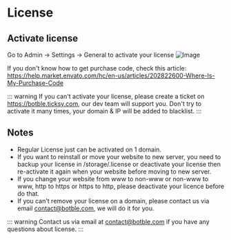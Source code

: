 # License

## Activate license

Go to Admin -> Settings -> General to activate your license
![Image](https://live.staticflickr.com/65535/51714461156_24821fc934_b.jpg)

If you don't know how to get purchase code, check this article: https://help.market.envato.com/hc/en-us/articles/202822600-Where-Is-My-Purchase-Code

::: warning
If you can't activate your license, please create a ticket on https://botble.ticksy.com, our dev team will support you. Don't try to activate it many times, your domain & IP will be added to blacklist.
:::

## Notes
- Regular License just can be activated on 1 domain.
- If you want to reinstall or move your website to new server, you need to backup your license in /storage/.license or deactivate 
your license then re-activate it again when your website before moving to new server. 
- If you change your website from www to non-www or non-www to www, http to https or https to http, please deactivate your licence before do that.
- If you can't remove your license on a domain, please contact us via email contact@botble.com, we will do it for you.

::: warning
Contact us via email at contact@botble.com if you have any questions about license.
:::
